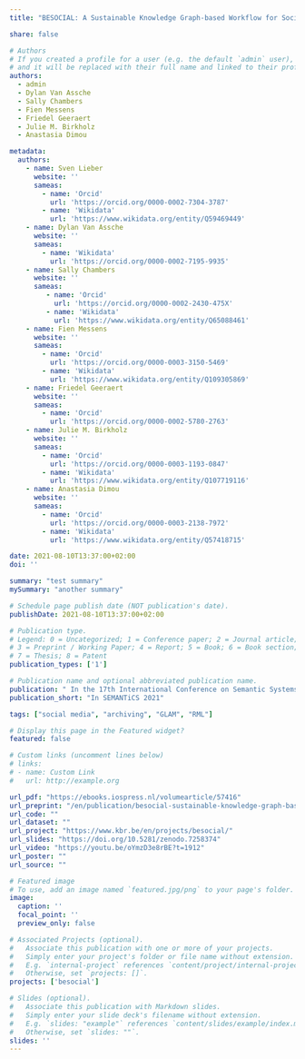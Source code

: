 ```yaml
---
title: "BESOCIAL: A Sustainable Knowledge Graph-based Workflow for Social Media Archiving"

share: false

# Authors
# If you created a profile for a user (e.g. the default `admin` user), write the username (folder name) here
# and it will be replaced with their full name and linked to their profile.
authors:
  - admin
  - Dylan Van Assche
  - Sally Chambers
  - Fien Messens
  - Friedel Geeraert
  - Julie M. Birkholz
  - Anastasia Dimou

metadata:
  authors:
    - name: Sven Lieber
      website: ''
      sameas:
        - name: 'Orcid'
          url: 'https://orcid.org/0000-0002-7304-3787'
        - name: 'Wikidata'
          url: 'https://www.wikidata.org/entity/Q59469449'
    - name: Dylan Van Assche
      website: ''
      sameas:
        - name: 'Wikidata'
          url: 'https://orcid.org/0000-0002-7195-9935'
    - name: Sally Chambers
      website: ''
      sameas:
         - name: 'Orcid'
           url: 'https://orcid.org/0000-0002-2430-475X'
         - name: 'Wikidata'
           url: 'https://www.wikidata.org/entity/Q65088461'
    - name: Fien Messens
      website: ''
      sameas:
        - name: 'Orcid'
          url: 'https://orcid.org/0000-0003-3150-5469'
        - name: 'Wikidata'
          url: 'https://www.wikidata.org/entity/Q109305869'
    - name: Friedel Geeraert
      website: ''
      sameas:
        - name: 'Orcid'
          url: 'https://orcid.org/0000-0002-5780-2763'
    - name: Julie M. Birkholz
      website: ''
      sameas:
        - name: 'Orcid'
          url: 'https://orcid.org/0000-0003-1193-0847'
        - name: 'Wikidata'
          url: 'https://www.wikidata.org/entity/Q107719116'
    - name: Anastasia Dimou
      website: ''
      sameas:
        - name: 'Orcid'
          url: 'https://orcid.org/0000-0003-2138-7972'
        - name: 'Wikidata'
          url: 'https://www.wikidata.org/entity/Q57418715'

date: 2021-08-10T13:37:00+02:00
doi: ''

summary: "test summary"
mySummary: "another summary"

# Schedule page publish date (NOT publication's date).
publishDate: 2021-08-10T13:37:00+02:00

# Publication type.
# Legend: 0 = Uncategorized; 1 = Conference paper; 2 = Journal article;
# 3 = Preprint / Working Paper; 4 = Report; 5 = Book; 6 = Book section;
# 7 = Thesis; 8 = Patent
publication_types: ['1']

# Publication name and optional abbreviated publication name.
publication: " In the 17th International Conference on Semantic Systems. The Power of AI and Knowledge Graphs"
publication_short: "In SEMANTiCS 2021"

tags: ["social media", "archiving", "GLAM", "RML"]

# Display this page in the Featured widget?
featured: false

# Custom links (uncomment lines below)
# links:
# - name: Custom Link
#   url: http://example.org

url_pdf: "https://ebooks.iospress.nl/volumearticle/57416"
url_preprint: "/en/publication/besocial-sustainable-knowledge-graph-based-workflow-for-social-media-archiving.pdf"
url_code: ""
url_dataset: ""
url_project: "https://www.kbr.be/en/projects/besocial/"
url_slides: "https://doi.org/10.5281/zenodo.7258374"
url_video: "https://youtu.be/oYmzD3e8rBE?t=1912"
url_poster: ""
url_source: ""

# Featured image
# To use, add an image named `featured.jpg/png` to your page's folder.
image:
  caption: ''
  focal_point: ''
  preview_only: false

# Associated Projects (optional).
#   Associate this publication with one or more of your projects.
#   Simply enter your project's folder or file name without extension.
#   E.g. `internal-project` references `content/project/internal-project/index.md`.
#   Otherwise, set `projects: []`.
projects: ['besocial']

# Slides (optional).
#   Associate this publication with Markdown slides.
#   Simply enter your slide deck's filename without extension.
#   E.g. `slides: "example"` references `content/slides/example/index.md`.
#   Otherwise, set `slides: ""`.
slides: ''
---
```


